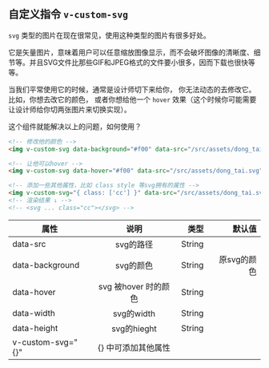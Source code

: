 ## 自定义指令 `v-custom-svg`

`svg` 类型的图片在现在很常见，使用这种类型的图片有很多好处。

它是矢量图片，意味着用户可以任意缩放图像显示，而不会破坏图像的清晰度、细节等。并且SVG文件比那些GIF和JPEG格式的文件要小很多，因而下载也很快等等。

当我们平常使用它的时候，通常是设计师切下来给你， 你无法动态的去修改它。比如，你想去改它的颜色， 或者你想给他一个 `hover` 效果（这个时候你可能需要让设计师给你切两张图片来切换实现）。

这个组件就能解决以上的问题，如何使用？

```html
<!-- 修改他的颜色 -->
<img v-custom-svg data-background="#f00" data-src="/src/assets/dong_tai.svg" />

<!-- 让他可以hover -->
<img v-custom-svg data-hover="#f00" data-src="/src/assets/dong_tai.svg" />

<!-- 添加一些其他属性，比如 class style 等svg拥有的属性 -->
<img v-custom-svg="{ class: ['cc'] }" data-src="/src/assets/dong_tai.svg" />
<!-- 渲染结果 ↓ -->
<!-- <svg ... class="cc"></svg> -->
```
| 属性        | 说明           | 类型  | 默认值  |
| ------------- |:-------------:| -----:| ------:|
| data-src      | svg的路径 | String |        |
| data-background      | svg的颜色 | String |  原svg的颜色      |
| data-hover      | svg 被hover 时的颜色     |  String |       |
| data-width | svg的width  |   String |         |
| data-height | svg的hieght  |   String |       |
|  v-custom-svg="{}" | {} 中可添加其他属性 |    |       |
